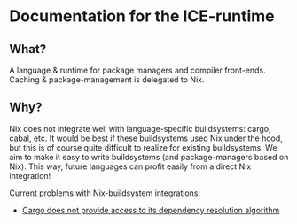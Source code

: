 # Documentation for the ICE-runtime

## What?
A language & runtime for package managers and compiler front-ends. Caching & package-management is delegated to Nix.

## Why?
Nix does not integrate well with language-specific buildsystems: cargo, cabal, etc. It would be best if these buildsystems
used Nix under the hood, but this is of course quite difficult to realize for existing buildsystems. We aim to make it easy
to write buildsystems (and package-managers based on Nix). This way, future languages can profit easily from a direct Nix integration!

Current problems with Nix-buildsystem integrations:
 - [Cargo does not provide access to its dependency resolution algorithm](https://hadean.com/blog/managing-rust-dependencies-with-nix-part-i/)
 
